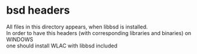
# bsd headers  

All files in this directory appears, when libbsd is installed.  
In order to have this headers (with corresponding libraries and binaries) on WINDOWS  
one should install WLAC with libbsd included 
